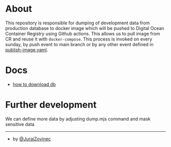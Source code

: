 # About

This repository is responsible for dumping of development data from production database to docker image which will be pushed to Digital Ocean Container Registry using Github actions. This allows us to pull image from CR and reuse it with `docker-compose`. This process is invoked on every sunday, by push event to main branch or by any other event defined in [publish-image.yaml](.github/workflows/publish-image.yaml).

# Docs

- [how to download db](docs/how-to-download-dev-db.md)

# Further development

We can define more data by adjusting dump.mjs command and mask sensitive data

---

- by [@JurajZovinec](https://github.com/Jurajzovinec)

